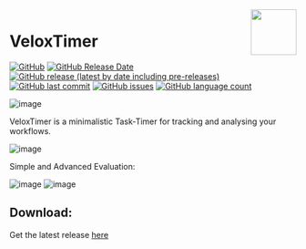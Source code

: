 <img align="right" width="80" height="80" data-rmimg src="https://endev.at/content/projects/VeloxTimer/Velox_Logo.svg">

# VeloxTimer

[![GitHub](https://img.shields.io/github/license/TobiHatti/VeloxTimer)](https://opensource.org/licenses/GPL-3.0)
[![GitHub Release Date](https://img.shields.io/github/release-date-pre/TobiHatti/VeloxTimer)](https://github.com/TobiHatti/VeloxTimer/releases)
[![GitHub release (latest by date including pre-releases)](https://img.shields.io/github/v/release/TobiHatti/VeloxTimer?include_prereleases)](https://github.com/TobiHatti/VeloxTimer/releases)
[![GitHub last commit](https://img.shields.io/github/last-commit/TobiHatti/VeloxTimer)](https://github.com/TobiHatti/VeloxTimer/commits/master)
[![GitHub issues](https://img.shields.io/github/issues-raw/TobiHatti/VeloxTimer)](https://github.com/TobiHatti/VeloxTimer/issues)
[![GitHub language count](https://img.shields.io/github/languages/count/TobiHatti/VeloxTimer)](https://github.com/TobiHatti/VeloxTimer)

![image](https://endev.at/content/projects/VeloxTimer/Velox_Banner_300.svg)

VeloxTimer is a minimalistic Task-Timer for tracking and analysing your workflows.

![image](https://endev.at/content/projects/VeloxTimer/projectImages/VeloxSample.jpg)

Simple and Advanced Evaluation:

![image](https://endev.at/content/projects/VeloxTimer/projectImages/VeloxSampleSimpleEval.jpg)
![image](https://endev.at/content/projects/VeloxTimer/projectImages/VeloxSampleFullEval.jpg)

## Download:
Get the latest release [here](https://github.com/TobiHatti/VeloxTimer/releases)
